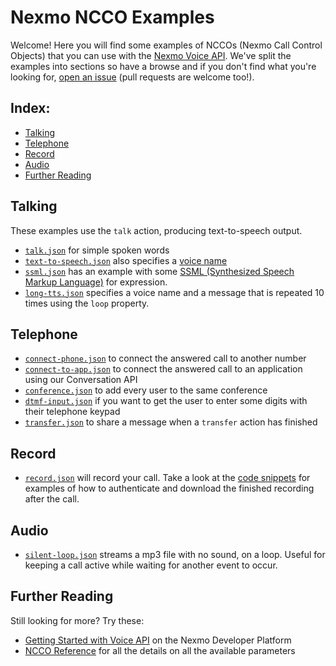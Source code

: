 # Nexmo NCCO Examples

Welcome! Here you will find some examples of NCCOs (Nexmo Call Control Objects) that you can use with the [Nexmo Voice API](https://developer.nexmo.com/voice/voice-api/overview). We've split the examples into sections so have a browse and if you don't find what you're looking for, [open an issue](https://github.com/nexmo-community/ncco-examples/issues) (pull requests are welcome too!).

## Index:

- [Talking](#talking)
- [Telephone](#telephone)
- [Record](#record)
- [Audio](#audio)
- [Further Reading](#further-reading)

## Talking

These examples use the `talk` action, producing text-to-speech output.

* [`talk.json`](talk.json) for simple spoken words
* [`text-to-speech.json`](text-to-speech.json) also specifies a [voice name](https://developer.nexmo.com/voice/voice-api/guides/text-to-speech#voice-names)
* [`ssml.json`](ssml.json) has an example with some [SSML (Synthesized Speech Markup Language)](https://www.w3.org/TR/speech-synthesis11/) for expression.
* [`long-tts.json`](long-tts.json) specifies a voice name and a message that is repeated 10 times using the `loop` property.
 
## Telephone

* [`connect-phone.json`](connect-phone.json) to connect the answered call to another number
* [`connect-to-app.json`](connect-phone.json) to connect the answered call to an application using our Conversation API
* [`conference.json`](conference.json) to add every user to the same conference
* [`dtmf-input.json`](dtmf-input.json) if you want to get the user to enter some digits with their telephone keypad
* [`transfer.json`](transfer.json) to share a message when a `transfer` action has finished

## Record

* [`record.json`](record.json) will record your call. Take a look at the [code snippets](https://developer.nexmo.com/voice/voice-api/code-snippets/download-a-recording) for examples of how to authenticate and download the finished recording after the call.

## Audio
* [`silent-loop.json`](silent-loop.json) streams a mp3 file with no sound, on a loop. Useful for keeping a call active while waiting for another event to occur.

## Further Reading

Still looking for more? Try these:

* [Getting Started with Voice API](https://developer.nexmo.com/voice/voice-api/overview#getting-started) on the Nexmo Developer Platform
* [NCCO Reference](https://developer.nexmo.com/voice/voice-api/ncco-reference) for all the details on all the available parameters
